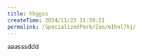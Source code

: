 ```yaml
---
title: hhggss
createTime: 2024/11/22 21:59:21
permalink: /SpecializedPark/Zoo/m1hnl7hj/
---
```

aaasssddd